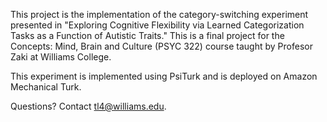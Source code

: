 This project is the implementation of the category-switching experiment presented in "Exploring Cognitive Flexibility via Learned Categorization Tasks as a Function of Autistic Traits." 
This is a final project for the Concepts: Mind, Brain and Culture (PSYC 322) course taught by Profesor Zaki at Williams College.

This experiment is implemented using PsiTurk and is deployed on Amazon Mechanical Turk.

Questions? Contact tl4@williams.edu.
